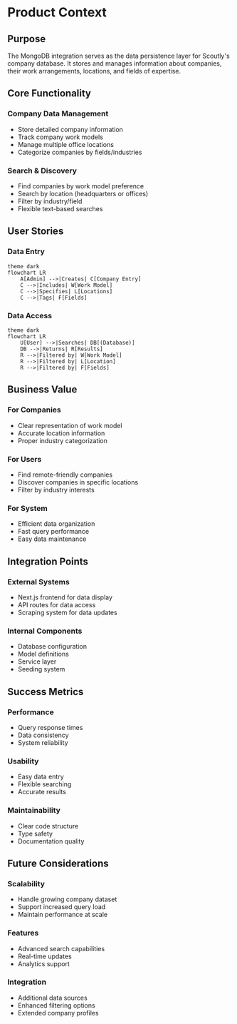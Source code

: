# Product Context

## Purpose

The MongoDB integration serves as the data persistence layer for Scoutly's company database. It stores and manages information about companies, their work arrangements, locations, and fields of expertise.

## Core Functionality

### Company Data Management

- Store detailed company information
- Track company work models
- Manage multiple office locations
- Categorize companies by fields/industries

### Search & Discovery

- Find companies by work model preference
- Search by location (headquarters or offices)
- Filter by industry/field
- Flexible text-based searches

## User Stories

### Data Entry

```mermaid
theme dark
flowchart LR
    A[Admin] -->|Creates| C[Company Entry]
    C -->|Includes| W[Work Model]
    C -->|Specifies| L[Locations]
    C -->|Tags| F[Fields]
```

### Data Access

```mermaid
theme dark
flowchart LR
    U[User] -->|Searches| DB[(Database)]
    DB -->|Returns| R[Results]
    R -->|Filtered by| W[Work Model]
    R -->|Filtered by| L[Location]
    R -->|Filtered by| F[Fields]
```

## Business Value

### For Companies

- Clear representation of work model
- Accurate location information
- Proper industry categorization

### For Users

- Find remote-friendly companies
- Discover companies in specific locations
- Filter by industry interests

### For System

- Efficient data organization
- Fast query performance
- Easy data maintenance

## Integration Points

### External Systems

- Next.js frontend for data display
- API routes for data access
- Scraping system for data updates

### Internal Components

- Database configuration
- Model definitions
- Service layer
- Seeding system

## Success Metrics

### Performance

- Query response times
- Data consistency
- System reliability

### Usability

- Easy data entry
- Flexible searching
- Accurate results

### Maintainability

- Clear code structure
- Type safety
- Documentation quality

## Future Considerations

### Scalability

- Handle growing company dataset
- Support increased query load
- Maintain performance at scale

### Features

- Advanced search capabilities
- Real-time updates
- Analytics support

### Integration

- Additional data sources
- Enhanced filtering options
- Extended company profiles
